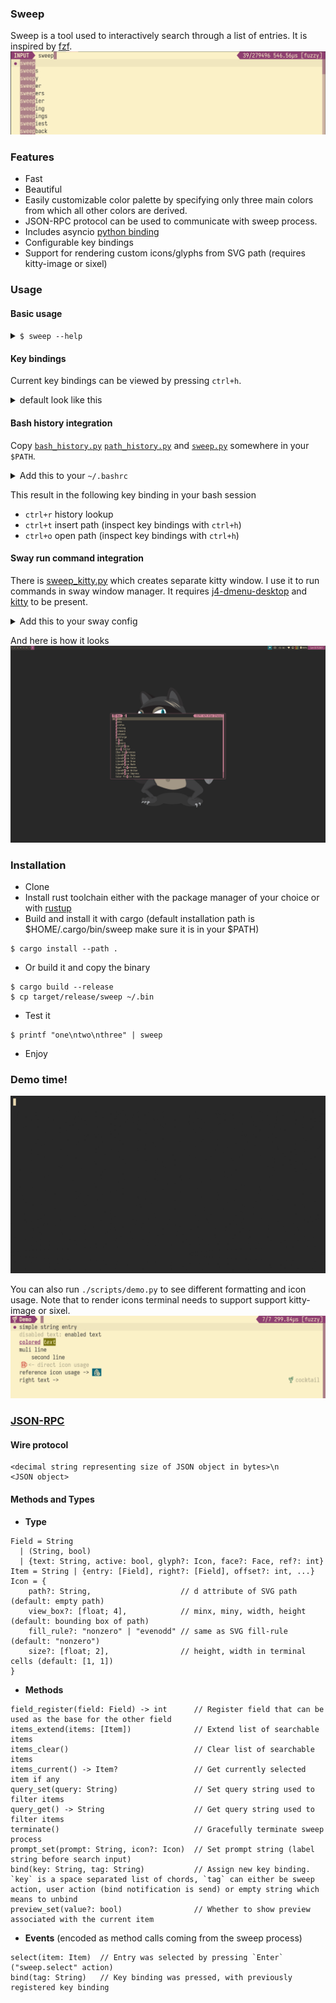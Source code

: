 ### Sweep

Sweep is a tool used to interactively search through a list of entries. It is inspired by [fzf](https://github.com/junegunn/fzf).
![screenshot](resources/sweep.png)

### Features

- Fast
- Beautiful
- Easily customizable color palette by specifying only three main colors from which all other colors are derived.
- JSON-RPC protocol can be used to communicate with sweep process.
- Includes asyncio [python binding](scripts/sweep.py)
- Configurable key bindings
- Support for rendering custom icons/glyphs from SVG path (requires kitty-image or sixel)

### Usage

#### Basic usage

<details>
  <summary><code>$ sweep --help</code></summary>

```
Usage: sweep [--height <height>] [-p <prompt>] [--query <query>] [--theme <theme>] [--nth <nth>] [-d <delimiter>] [--keep-order] [--scorer <scorer>] [--debug] [--rpc] [--tty <tty>] [--no-match <no-match>] [--title <title>] [--altscreen] [--json] [--io-socket <io-socket>] [--version]

Sweep is a command line fuzzy finder

Options:
  --height          number of lines occupied by sweep
  -p, --prompt      prompt string
  --query           start sweep with the given query
  --theme           theme as a list of comma-separated attributes
  --nth             comma-separated list of fields for limiting search scope
  -d, --delimiter   filed delimiter
  --keep-order      keep order (don't use ranking score)
  --scorer          default scorer to rank candidates
  --debug           enable debugging output
  --rpc             use JSON-RPC protocol to communicate
  --tty             path to the TTY
  --no-match        action when there is no match and enter is pressed
  --title           set terminal title
  --altscreen       use alternative screen
  --json            expect candidates in JSON format
  --io-socket       path/descriptor of the unix socket used to communicate
                    instead of stdio/stdin
  --version         show sweep version and quit
  --help            display usage information
```

</details>

#### Key bindings

Current key bindings can be viewed by pressing `ctrl+h`.

<details>
  <summary>default look like this</summary>

| Name                  | Key Bindings      |
| --------------------- | ----------------- |
| sweep.scorer.next     | `ctrl+s`          |
| sweep.select          | `ctrl+j` `ctrl+m` |
| sweep.quit            | `ctrl+c` `esc`    |
| sweep.help            | `ctrl+h`          |
| input.move.forward    | `right`           |
| input.move.backward   | `left`            |
| input.move.end        | `ctrl+e`          |
| input.move.start      | `ctrl+a`          |
| input.move.next_word  | `alt+f`           |
| input.move.prev_word  | `alt+b`           |
| input.delete.backward | `backspace`       |
| input.delete.forward  | `delete`          |
| input.delete.end      | `ctrl+k`          |
| list.item.next        | `ctrl+n` `down`   |
| list.item.prev        | `ctrl+p` `up`     |
| input.page.next       | `pagedown`        |
| input.page.prev       | `pageup`          |

</details>

#### Bash history integration

Copy [`bash_history.py`](scripts/bash_history.py) [`path_history.py`](scripts/path_history.py) and [`sweep.py`](scripts/sweep.py) somewhere in your `$PATH`.

<details>
  <summary>Add this to your <code>~/.bashrc</code></summary>

```bash
__sweep_platform=$(python3 -c 'import sys; print(sys.platform)')

# bash history lookup
__sweep_history__() {
    READLINE_LINE=$(bash_history.py --history-file=$HISTFILE --query "$READLINE_LINE")
    READLINE_MARK=0
    READLINE_POINT=${#READLINE_LINE}
}
bind -x '"\C-r": __sweep_history__'

# complete path
__sweep_path_complete__() {
    eval $(path_history.py select --readline)
}
bind -x '"\C-t": __sweep_path_complete__'

# open
__sweep_open__() {
    path=$(path_history.py select --query "$READLINE_LINE")
    if [ -d "$path" ];  then
        READLINE_LINE="cd $path"
    elif [ -f "$path" ]; then
        if [[ $(file --mime-type "$path" | awk '{ print $2 }') == text/* ]]; then
            READLINE_LINE="${EDITOR:-emacs} $path"
        else
            if [ $__sweep_platform = "linux" ]; then
                READLINE_LINE="xdg-open $path"
            elif [ $__sweep_platform = "darwin" ]; then
                READLINE_LINE="open $path"
            fi
        fi
    fi
    READLINE_MARK=0
    READLINE_POINT=${#READLINE_LINE}
}
bind -x '"\C-f": __sweep_open__'

__sweep_path_add__() {
    if [ ! "$__sweep_path_prev__" = "$(pwd)" ]; then
        __sweep_path_prev__="$(pwd)"
        path_history add
    fi
}
__sweep_path_prev__="$(pwd)"

PROMPT_COMMAND="__sweep_path_add__; $PROMPT_COMMAND"
```

</details>

This result in the following key binding in your bash session

- `ctrl+r` history lookup
- `ctrl+t` insert path (inspect key bindings with `ctrl+h`)
- `ctrl+o` open path (inspect key bindings with `ctrl+h`)

#### Sway run command integration

There is [sweep_kitty.py](scripts/sweep_kitty.py) which creates separate kitty window. I use it to run commands in sway window manager. It requires [j4-dmenu-desktop](https://github.com/enkore/j4-dmenu-desktop) and [kitty](https://github.com/kovidgoyal/kitty) to be present.

<details>
  <summary>Add this to your sway config</summary>

```
set $run_menu j4-dmenu-desktop --display-binary --no-generic --term=kitty --dmenu='sweep-kitty --no-match=input --theme=dark --prompt="Run"' --wrapper "swaymsg -t command exec --"
for_window [app_id="kitty" title="sweep-menu"] {
    floating enable
    sticky enable
    resize set width 700 px height 400 px
}
$mod+d exec $run_menu
```

</details>

And here is how it looks
![sway](resources/sway.png)

### Installation

- Clone
- Install rust toolchain either with the package manager of your choice or with [rustup](https://rustup.rs/)
- Build and install it with cargo (default installation path is $HOME/.cargo/bin/sweep make sure it is in your $PATH)

```
$ cargo install --path .
```

- Or build it and copy the binary

```
$ cargo build --release
$ cp target/release/sweep ~/.bin
```

- Test it

```
$ printf "one\ntwo\nthree" | sweep
```

- Enjoy

### Demo time!

![demo](resources/demo.gif)

You can also run `./scripts/demo.py` to see different formatting and icon usage.
Note that to render icons terminal needs to support support kitty-image or sixel.
![demo icons](resources/demo.png)

### [JSON-RPC](https://www.jsonrpc.org/specification)

#### Wire protocol

```
<decimal string representing size of JSON object in bytes>\n
<JSON object>
```

#### Methods and Types

- **Type**

```
Field = String
  | (String, bool)
  | {text: String, active: bool, glyph?: Icon, face?: Face, ref?: int}
Item = String | {entry: [Field], right?: [Field], offset?: int, ...}
Icon = {
    path?: String,                    // d attribute of SVG path (default: empty path)
    view_box?: [float; 4],            // minx, miny, width, height (default: bounding box of path)
    fill_rule?: "nonzero" | "evenodd" // same as SVG fill-rule (default: "nonzero")
    size?: [float; 2],                // height, width in terminal cells (default: [1, 1])
}
```

- **Methods**

```
field_register(field: Field) -> int      // Register field that can be used as the base for the other field
items_extend(items: [Item])              // Extend list of searchable items
items_clear()                            // Clear list of searchable items
items_current() -> Item?                 // Get currently selected item if any
query_set(query: String)                 // Set query string used to filter items
query_get() -> String                    // Get query string used to filter items
terminate()                              // Gracefully terminate sweep process
prompt_set(prompt: String, icon?: Icon)  // Set prompt string (label string before search input)
bind(key: String, tag: String)           // Assign new key binding. `key` is a space separated list of chords, `tag` can either be sweep action, user action (bind notification is send) or empty string which means to unbind
preview_set(value?: bool)                // Whether to show preview associated with the current item
```

- **Events** (encoded as method calls coming from the sweep process)

```
select(item: Item)  // Entry was selected by pressing `Enter` ("sweep.select" action)
bind(tag: String)   // Key binding was pressed, with previously registered key binding
```
